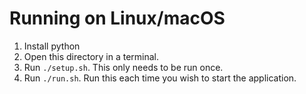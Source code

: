 # Running on Linux/macOS
1. Install python
2. Open this directory in a terminal.
3. Run `./setup.sh`. This only needs to be run once.
4. Run `./run.sh`. Run this each time you wish to start the application. 
